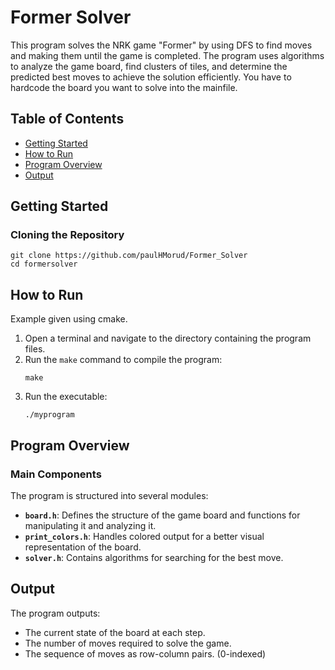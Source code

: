 # Former Solver

This program solves the NRK game "Former" by using DFS to find moves and making them until the game is completed. 
The program uses algorithms to analyze the game board, find clusters of tiles, and determine the predicted best moves to achieve the solution efficiently.
You have to hardcode the board you want to solve into the mainfile. 

## Table of Contents
- [Getting Started](#getting-started)
- [How to Run](#how-to-run)
- [Program Overview](#program-overview)
- [Output](#output)

## Getting Started

### Cloning the Repository
```
git clone https://github.com/paulHMorud/Former_Solver
cd formersolver
```

## How to Run
Example given using cmake.
1. Open a terminal and navigate to the directory containing the program files.
2. Run the `make` command to compile the program:
   ```
   make
   ```
3. Run the executable:
   ```
   ./myprogram
   ```

## Program Overview

### Main Components
The program is structured into several modules:
- **`board.h`**: Defines the structure of the game board and functions for manipulating it and analyzing it.
- **`print_colors.h`**: Handles colored output for a better visual representation of the board.
- **`solver.h`**: Contains algorithms for searching for the best move.

## Output
The program outputs:
- The current state of the board at each step.
- The number of moves required to solve the game.
- The sequence of moves as row-column pairs. (0-indexed)

